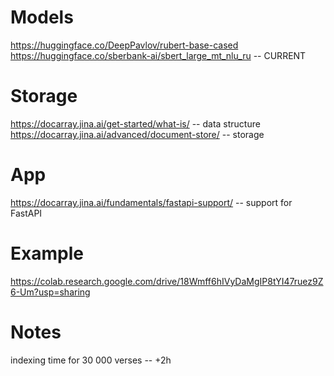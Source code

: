 

# Models

https://huggingface.co/DeepPavlov/rubert-base-cased
https://huggingface.co/sberbank-ai/sbert_large_mt_nlu_ru -- CURRENT

# Storage 

https://docarray.jina.ai/get-started/what-is/  -- data structure 
https://docarray.jina.ai/advanced/document-store/ -- storage

# App

https://docarray.jina.ai/fundamentals/fastapi-support/ -- support for FastAPI

# Example

https://colab.research.google.com/drive/18Wmff6hIVyDaMgIP8tYI47ruez9Z6-Um?usp=sharing


# Notes

indexing time for 30 000 verses -- +2h


